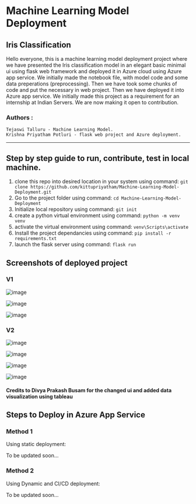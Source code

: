 # Machine Learning Model Deployment
## Iris Classification

Hello everyone, this is a machine learning model deployment project where we have presented the Iris classification model in an elegant basic minimal ui using flask web framework and deployed it in Azure cloud using Azure app service. 
    We initially made the notebook file, with model code and some data preperations (preprocessing). Then we have took some chunks of code and put the necessary in web project. Then we have deployed it into Azure app service. 
    We initially made this project as a requirement for an internship at Indian Servers. We are now making it open to contribution. 
    
    
   ### Authors :
    Tejaswi Talluru - Machine Learning Model.
    Krishna Priyatham Potluri - flask web project and Azure deployment.
   
   ____________________________________________________
  
  ## Step by step guide to run, contribute, test in local machine.

1. clone this repo into desired location in your system using command:
 `git clone https://github.com/kittupriyatham/Machine-Learning-Model-Deployment.git`
2. Go to the project folder using command:
`cd Machine-Learning-Model-Deployment`
3. Initialize local repository using command:
`git init`
4. create a python virtual environment using command:
`python -m venv venv`
5. activate the virtual environment using command:
`venv\Scripts\activate`
6.  Install the project dependancies using command:
`pip install -r requirements.txt`
7. launch the flask server using command:
`flask run`

## Screenshots of deployed project
### V1

![image](https://user-images.githubusercontent.com/5558263/131238779-ae486149-b8db-4589-9cbd-d32d701c1b7e.png)

![image](https://user-images.githubusercontent.com/5558263/131238803-116e3dbe-be21-4e5d-b24f-1ff1eb404c28.png)

![image](https://user-images.githubusercontent.com/5558263/131238809-20b07798-3d77-4c15-9e2f-8c021c23dab9.png)

### V2

![image](https://user-images.githubusercontent.com/5558263/166109023-41b411d2-3070-4230-a734-e81672a75c33.png)

![image](https://user-images.githubusercontent.com/5558263/166109086-6dad22b0-d476-4a16-bee2-fa945dec21c2.png)

![image](https://user-images.githubusercontent.com/5558263/166109105-e9c4b6ec-c4f6-4662-b5ae-66ca5be9781a.png)

![image](https://user-images.githubusercontent.com/5558263/166109145-505ba81a-5cf2-412e-adca-bd7c3cd30be2.png)

#### Credits to Divya Prakash Busam for the changed ui and added data visualization using tableau

## Steps to Deploy in Azure App Service

### Method 1

Using static deployment:

To be updated soon...


### Method 2

Using Dynamic and CI/CD deployment:

To be updated soon...
